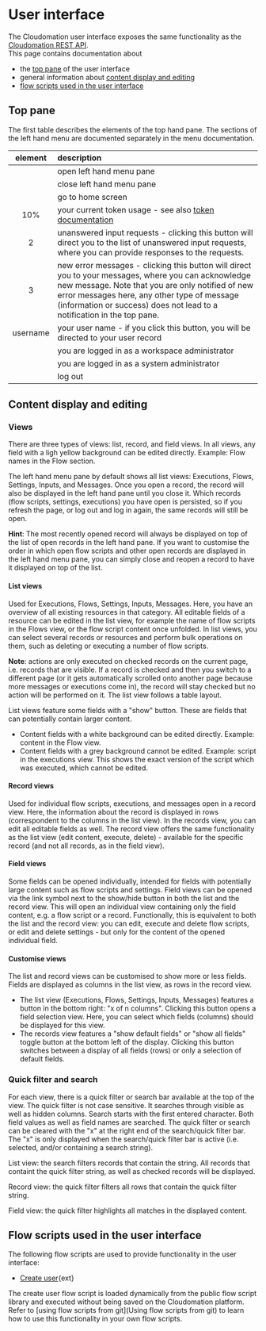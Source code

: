# User interface

The Cloudomation user interface exposes the same functionality as the [Cloudomation REST API](/explorer).  
This page contains documentation about
- the [top pane](#toppane) of the user interface
- general information about [content display and editing](#contentdisplayandediting)
- [flow scripts used in the user interface](#flowscriptsusedintheuserinterface)

## Top pane
The first table describes the elements of the top hand pane. The sections of the left hand menu are documented separately in the menu documentation.

|element|description|
|:-----:|:----------|
|<i class="fa fa-fw fa-bars"></i>|open left hand menu pane|
|<i class="fa fa-fw fa-times"></i>|close left hand menu pane|
|<span class="fa-stack"><i class="fa fa-stack-2x fa-cloud text-blue"></i><i class="fa fa-stack-1x fa-star fa-inverse"></i></span>| go to home screen |
|<i class="fa fa-fw fa-tachometer"></i><span class="ml-1">10</span><span class="ml-1">%</span>| your current token usage - see also [token documentation](/documentation/Token)|
|<i class="fa fa-fw fa-terminal"></i><span class="ml-1 badge badge-pill badge-info">2</span>|unanswered input requests - clicking this button will direct you to the list of unanswered input requests, where you can provide responses to the requests.|  
|<i class="fa fa-fw fa-envelope-o"></i><span class="ml-1 badge badge-pill badge-danger">3</span>|new error messages - clicking this button will direct you to your messages, where you can acknowledge new message. Note that you are only notified of new error messages here, any other type of message (information or success) does not lead to a notification in the top pane.|  
|<i class="fa fa-user"></i><span class="ml-1 d-none d-sm-inline-block">username</span>| your user name - if you click this button, you will be directed to your user record|  
|<span class="ml-1 text-warning"><i class="fa fa-vcard-o"></i></span>| you are logged in as a workspace administrator |
|<span class="ml-1 text-danger"><i class="fa fa-vcard"></i></span>| you are logged in as a system administrator |
|<i class="fa fa-fw fa-sign-out"></i>| log out|

## Content display and editing

### Views
There are three types of views: list, record, and field views. In all views, any field with a ligh yellow background can be edited directly. Example: Flow names in the Flow section.  

The left hand menu pane by default shows all list views: Executions, Flows, Settings, Inputs, and Messages. Once you open a record, the record will also be displayed in the left hand pane until you close it. Which records (flow scripts, settings, executions) you have open is persisted, so if you refresh the page, or log out and log in again, the same records will still be open.  

**Hint**: The most recently opened record will always be displayed on top of the list of open records in the left hand pane. If you want to customise the order in which open flow scripts and other open records are displayed in the left hand menu pane, you can simply close and reopen a record to have it displayed on top of the list.   

#### List views

Used for Executions, Flows, Settings, Inputs, Messages. Here, you have an overview of all existing resources in that category. All editable fields of a resource can be edited in the list view, for example the name of flow scripts in the Flows view, or the flow script content once unfolded. In list views, you can select several records or resources and perform bulk operations on them, such as deleting or executing a number of flow scripts.  

**Note**: actions are only executed on checked records on the current page, i.e. records that are visible. If a record is checked and then you switch to a different page (or it gets automatically scrolled onto another page because more messages or executions come in), the record will stay checked but no action will be performed on it. The list view follows a table layout.  

List views feature some fields with a "show" button. These are fields that can potentially contain larger content.
  - Content fields with a white background can be edited directly. Example: content in the Flow view.
  - Content fields with a grey background cannot be edited. Example: script in the executions view. This shows the  exact version of the script which was executed, which cannot be edited.

#### Record views

Used for individual flow scripts, executions, and messages open in a record view. Here, the information about the record is displayed in rows (correspondent to the columns in the list view). In the records view, you can edit all editable fields as well. The record view offers the same functionality as the list view (edit content, execute, delete) - available for the specific record (and not all records, as in the field view).

#### Field views

Some fields can be opened individually, intended for fields with potentially large content such as flow scripts and settings. Field views can be opened via the link symbol next to the show/hide button in both the list and the record view. This will open an individual view containing only the field content, e.g. a flow script or a record. Functionally, this is equivalent to both the list and the record view: you can edit, execute and delete flow scripts, or edit and delete settings - but only for the content of the opened individual field.

#### Customise views

The list and record views can be customised to show more or less fields. Fields are displayed as columns in the list view, as rows in the record view.

  - The list view (Executions, Flows, Settings, Inputs, Messages) features a button in the bottom right: "x of n columns". Clicking this button opens a field selection view. Here, you can select which fields (columns) should be displayed for this view.
  - The records view features a "show default fields" or "show all fields" toggle button at the bottom left of the display. Clicking this button switches between a display of all fields (rows) or only a selection of default fields.  

### Quick filter and search

For each view, there is a quick filter or search bar available at the top of the view. The quick filter is not case sensitive. It searches through visible as well as hidden columns. Search starts with the first entered character. Both field values as well as field names are searched. The quick filter or search can be cleared with the "x" at the  right end of the search/quick filter bar. The "x" is only displayed when the search/quick filter bar is active (i.e. selected, and/or containing a search string).  

List view: the search filters records that contain the string. All records that containt the quick filter string, as well as checked records will be displayed.  

Record view: the quick filter filters all rows that contain the quick filter string.  

Field view: the quick filter highlights all matches in the displayed content.

##  Flow scripts used in the user interface
The following flow scripts are used to provide functionality in the user interface:
- [Create user](https://github.com/starflows/library/blob/live/Create%20User.py){ext}

The create user flow script is loaded dynamically from the public flow script library and executed without being saved on the Cloudomation platform. Refer to [using flow scripts from git](Using flow scripts from git) to learn how to use this functionality in your own flow scripts.
